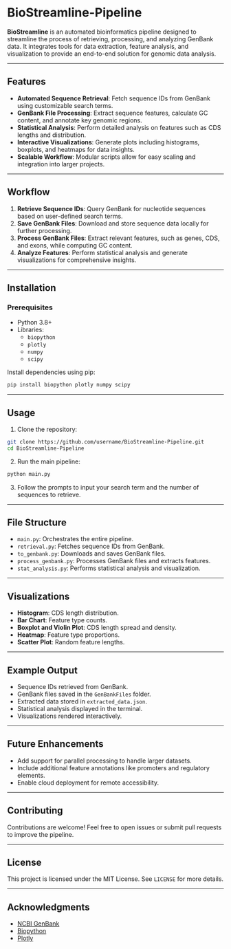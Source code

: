 # BioStreamline-Pipeline

**BioStreamline** is an automated bioinformatics pipeline designed to streamline the process of retrieving, processing, and analyzing GenBank data. It integrates tools for data extraction, feature analysis, and visualization to provide an end-to-end solution for genomic data analysis.

---

## Features
- **Automated Sequence Retrieval**: Fetch sequence IDs from GenBank using customizable search terms.
- **GenBank File Processing**: Extract sequence features, calculate GC content, and annotate key genomic regions.
- **Statistical Analysis**: Perform detailed analysis on features such as CDS lengths and distribution.
- **Interactive Visualizations**: Generate plots including histograms, boxplots, and heatmaps for data insights.
- **Scalable Workflow**: Modular scripts allow for easy scaling and integration into larger projects.

---

## Workflow
1. **Retrieve Sequence IDs**: Query GenBank for nucleotide sequences based on user-defined search terms.
2. **Save GenBank Files**: Download and store sequence data locally for further processing.
3. **Process GenBank Files**: Extract relevant features, such as genes, CDS, and exons, while computing GC content.
4. **Analyze Features**: Perform statistical analysis and generate visualizations for comprehensive insights.

---

## Installation
### Prerequisites
- Python 3.8+
- Libraries:
  - `biopython`
  - `plotly`
  - `numpy`
  - `scipy`

Install dependencies using pip:
```bash
pip install biopython plotly numpy scipy
```

---

## Usage
1. Clone the repository:
```bash
git clone https://github.com/username/BioStreamline-Pipeline.git
cd BioStreamline-Pipeline
```

2. Run the main pipeline:
```bash
python main.py
```

3. Follow the prompts to input your search term and the number of sequences to retrieve.

---

## File Structure
- `main.py`: Orchestrates the entire pipeline.
- `retrieval.py`: Fetches sequence IDs from GenBank.
- `to_genbank.py`: Downloads and saves GenBank files.
- `process_genbank.py`: Processes GenBank files and extracts features.
- `stat_analysis.py`: Performs statistical analysis and visualization.

---

## Visualizations
- **Histogram**: CDS length distribution.
- **Bar Chart**: Feature type counts.
- **Boxplot and Violin Plot**: CDS length spread and density.
- **Heatmap**: Feature type proportions.
- **Scatter Plot**: Random feature lengths.

---

## Example Output
- Sequence IDs retrieved from GenBank.
- GenBank files saved in the `GenBankFiles` folder.
- Extracted data stored in `extracted_data.json`.
- Statistical analysis displayed in the terminal.
- Visualizations rendered interactively.

---

## Future Enhancements
- Add support for parallel processing to handle larger datasets.
- Include additional feature annotations like promoters and regulatory elements.
- Enable cloud deployment for remote accessibility.

---

## Contributing
Contributions are welcome! Feel free to open issues or submit pull requests to improve the pipeline.

---

## License
This project is licensed under the MIT License. See `LICENSE` for more details.

---

## Acknowledgments
- [NCBI GenBank](https://www.ncbi.nlm.nih.gov/genbank/)
- [Biopython](https://biopython.org/)
- [Plotly](https://plotly.com/)
